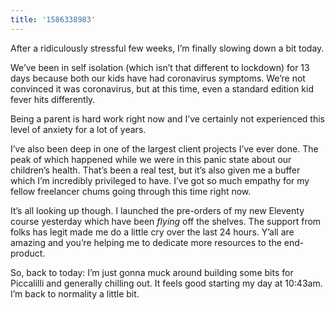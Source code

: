 ```yaml
---
title: '1586338983'
---
```

After a ridiculously stressful few weeks, I’m finally slowing down a bit today. 

We’ve been in self isolation (which isn’t that different to lockdown) for 13 days because both our kids have had coronavirus symptoms. We’re not convinced it was coronavirus, but at this time, even a standard edition kid fever hits differently. 

Being a parent is hard work right now and I’ve certainly not experienced this level of anxiety for a lot of years.

I’ve also been deep in one of the largest client projects I’ve ever done. The peak of which happened while we were in this panic state about our children’s health. That’s been a real test, but it’s also given me a buffer which I’m incredibly privileged to have. I’ve got so much empathy for my fellow freelancer chums going through this time right now.

It’s all looking up though. I launched the pre-orders of my new Eleventy course yesterday which have been _flying_ off the shelves. The support from folks has legit made me do a little cry over the last 24 hours. Y’all are amazing and you’re helping me to dedicate more resources to the end-product.

So, back to today: I’m just gonna muck around building some bits for Piccalilli and generally chilling out. It feels good starting my day at 10:43am. I’m back to normality a little bit.
